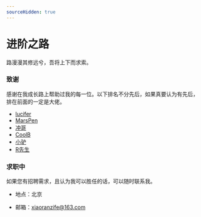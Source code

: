 ```yaml
---
sourceHidden: true
---
```


# 进阶之路

路漫漫其修远兮，吾将上下而求索。

### 致谢
[MarsPen]: https://www.studyfe.cn/
[CoolB]: https://www.4bros.cn/
[小驴]: https://yd.yangshuaiweb.com/
[冲哥]: http://www.cckim.cn
[R先生]: https://colastar.github.io/blogs/views/
[lucifer]: https://lucifer.ren/blog/

感谢在我成长路上帮助过我的每一位。以下排名不分先后，如果真要认为有先后，排在前面的一定是大佬。

- [lucifer]
- [MarsPen]
- [冲哥]
- [CoolB]
- [小驴]
- [R先生]

### 求职中

如果您有招聘需求，且认为我可以胜任的话，可以随时联系我。

- 地点：北京

- 邮箱：[xiaoranzife@163.com](mailto:xiaoranzife@163.com)


